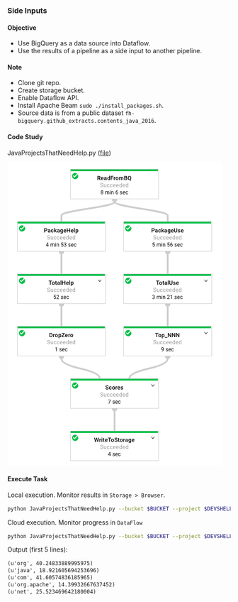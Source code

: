 ### Side Inputs
#### Objective
* Use BigQuery as a data source into Dataflow.
* Use the results of a pipeline as a side input to another pipeline.

#### Note
* Clone git repo.
* Create storage bucket.
* Enable Dataflow API.
* Install Apache Beam `sudo ./install_packages.sh`.
* Source data is from a public dataset `fh-bigquery.github_extracts.contents_java_2016`.

#### Code Study
JavaProjectsThatNeedHelp.py ([file](https://github.com/shawlu95/training-data-analyst/blob/master/courses/data_analysis/lab2/python/JavaProjectsThatNeedHelp.py))

![alt-text](figs/pipeline.png)

#### Execute Task
Local execution. Monitor results in `Storage > Browser`.
```bash
python JavaProjectsThatNeedHelp.py --bucket $BUCKET --project $DEVSHELL_PROJECT_ID --DirectRunner
```

Cloud execution. Monitor progress in `DataFlow`
```bash
python JavaProjectsThatNeedHelp.py --bucket $BUCKET --project $DEVSHELL_PROJECT_ID --DataFlowRunner
```

Output (first 5 lines):
```
(u'org', 40.24833889995975)
(u'java', 18.921605694253696)
(u'com', 41.60574836185965)
(u'org.apache', 14.39932667637452)
(u'net', 25.523469642180004)
```
